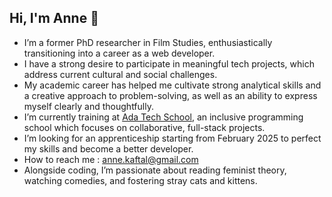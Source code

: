## Hi, I'm Anne 🌱

<ul>
  <li>I’m a former PhD researcher in Film Studies, enthusiastically transitioning into a career as a web developer.</li>
  <li>I have a strong desire to participate in meaningful tech projects, which address current cultural and social challenges.</li>
  <li>My academic career has helped me cultivate strong analytical skills and a creative approach to problem-solving, as well as an ability to express myself clearly and thoughtfully.</li>
  <li>I’m currently training at <a href="adatechschool.fr">Ada Tech School</a>, an inclusive programming school which focuses on collaborative, full-stack projects.</li>
  <li>I’m looking for an apprenticeship starting from February 2025 to perfect my skills and become a better developer.</li>
  <li>How to reach me : <a href="mailto:anne.kaftal@gmail.com">anne.kaftal@gmail.com</a></li>
  <li>Alongside coding, I’m passionate about reading feminist theory, watching comedies, and fostering stray cats and kittens.</li>
</ul>
